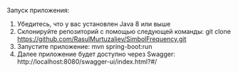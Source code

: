 Запуск приложения:
1) Убедитесь, что у вас установлен Java 8 или выше
2) Склонируйте репозиторий с помощью следующей команды: git clone https://github.com/RasulMurtuzaliev/SimbolFrequency.git
3) Запустите приложение: mvn spring-boot:run
4) Далее приложение будет доступно через Swagger: http://localhost:8080/swagger-ui/index.html?#/
